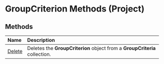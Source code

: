 
# GroupCriterion Methods (Project)

## Methods



|**Name**|**Description**|
|:-----|:-----|
| [Delete](e1daa3ae-aa1d-ccfe-a670-97e821fa10ff.md)|Deletes the  **GroupCriterion** object from a **GroupCriteria** collection.|
